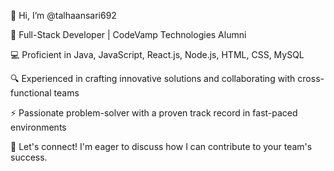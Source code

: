 👋 Hi, I’m @talhaansari692

🚀 Full-Stack Developer | CodeVamp Technologies Alumni

💻 Proficient in Java, JavaScript, React.js, Node.js, HTML, CSS, MySQL

🔍 Experienced in crafting innovative solutions and collaborating with cross-functional teams

⚡ Passionate problem-solver with a proven track record in fast-paced environments

📩 Let's connect! I'm eager to discuss how I can contribute to your team's success.
  

<!---
talhaansari692/talhaansari692 is a ✨ special ✨ repository because its `README.md` (this file) appears on your GitHub profile.
You can click the Preview link to take a look at your changes.
--->
